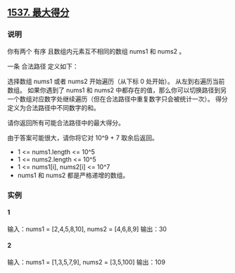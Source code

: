 ## [1537. 最大得分](https://leetcode-cn.com/problems/get-the-maximum-score/)

### 说明
你有两个 有序 且数组内元素互不相同的数组 nums1 和 nums2 。

一条 合法路径 定义如下：

选择数组 nums1 或者 nums2 开始遍历（从下标 0 处开始）。
从左到右遍历当前数组。
如果你遇到了 nums1 和 nums2 中都存在的值，那么你可以切换路径到另一个数组对应数字处继续遍历（但在合法路径中重复数字只会被统计一次）。
得分定义为合法路径中不同数字的和。

请你返回所有可能合法路径中的最大得分。

由于答案可能很大，请你将它对 10^9 + 7 取余后返回。

* 1 <= nums1.length <= 10^5
* 1 <= nums2.length <= 10^5
* 1 <= nums1[i], nums2[i] <= 10^7
* nums1 和 nums2 都是严格递增的数组。

### 实例
#### 1
输入：nums1 = [2,4,5,8,10], nums2 = [4,6,8,9]
输出：30

#### 2
输入：nums1 = [1,3,5,7,9], nums2 = [3,5,100]
输出：109